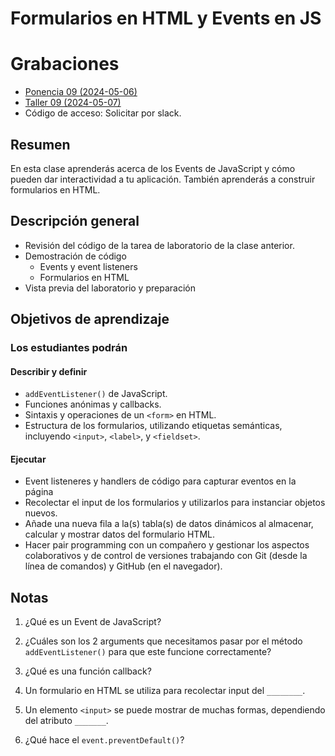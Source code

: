 # Formularios en HTML y Events en JS

# Grabaciones

- [Ponencia 09 (2024-05-06)](https://us06web.zoom.us/rec/share/xMW_9ZrvXVLZAAcV4aiFMJMm41JthCMuBW-U5Lu7FrO1PbUWlfffbG6An5rlQSx-.ZrwFpXFTiWrutftr)
- [Taller 09 (2024-05-07)](https://us06web.zoom.us/rec/share/we8V3VaN5niOAf7CJZmdtHvB_PdYOXP3tBM1EQY-erohYRUUhHZx3406qhvgVOA.evaTWW5nTFyTQN3J)
- Código de acceso: Solicitar por slack.

## Resumen

En esta clase aprenderás acerca de los Events de JavaScript y cómo pueden dar interactividad a tu aplicación. También aprenderás a construir formularios en HTML.

## Descripción general

- Revisión del código de la tarea de laboratorio de la clase anterior.
- Demostración de código
  - Events y event listeners
  - Formularios en HTML
- Vista previa del laboratorio y preparación

## Objetivos de aprendizaje

### Los estudiantes podrán

#### Describir y definir

- `addEventListener()` de JavaScript.
- Funciones anónimas y callbacks.
- Sintaxis y operaciones de un `<form>` en HTML.
- Estructura de los formularios, utilizando etiquetas semánticas, incluyendo `<input>`, `<label>`, y `<fieldset>`.

#### Ejecutar

- Event listeneres y handlers de código para capturar eventos en la página
- Recolectar el input de los formularios y utilizarlos para instanciar objetos nuevos.
- Añade una nueva fila a la(s) tabla(s) de datos dinámicos al almacenar, calcular y mostrar datos del formulario HTML.
- Hacer pair programming con un compañero y gestionar los aspectos colaborativos y de control de versiones trabajando con Git (desde la línea de comandos) y GitHub (en el navegador).

## Notas

1. ¿Qué es un Event de JavaScript?

1. ¿Cuáles son los 2 arguments que necesitamos pasar por el método `addEventListener()` para que este funcione correctamente?

1. ¿Qué es una función callback?

1. Un formulario en HTML se utiliza para recolectar input del `________`.

1. Un elemento `<input>` se puede mostrar de muchas formas, dependiendo del atributo `_______`.

1. ¿Qué hace el `event.preventDefault()`?